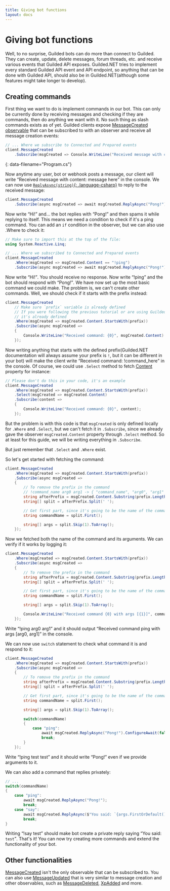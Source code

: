 ```yaml
---
title: Giving bot functions
layout: docs
---
```


# Giving bot functions

Well, to no surprise, Guilded bots can do more than connect to Guilded. They can create, update, delete messages, forum threads, etc. and receive various events that Guilded API exposes. Guilded.NET tries to implement every standard Guilded API event and API endpoint, so anything that can be done with Guilded API, should also be in Guilded.NET(although some features might take longer to develop).

## Creating commands

First thing we want to do is implement commands in our bot. This can only be currently done by receiving messages and checking if they are commands, then do anything we want with it. No such thing as slash commands exists as of yet. Guilded clients expose [MessageCreated observable](/references/AbstractGuildedClient_MessageCreated) that can be subscribed to with an observer and receive all message creation events:

```csharp
// ... Where we subscribe to Connected and Prepared events
client.MessageCreated
    .Subscribe(msgCreated => Console.WriteLine("Received message with content: {0}", msgCreated.Content));
```
{: data-filename="Program.cs"}

Now anytime any user, bot or webhook posts a message, our client will write <q>Received message with content: message here</q> in the console. We can now use [`ReplyAsync(string)`{: .language-csharp}](/references/MessageEvent_ReplyAsync(string)) to reply to the received message:

```csharp
client.MessageCreated
    .Subscribe(async msgCreated => await msgCreated.ReplyAsync("Pong!").ConfigureAwait(false));
```

Now write <q>Hi!</q> and... the bot replies with <q>Pong!</q> and then spams it while replying to itself. This means we need a condition to check if it's a ping command. You can add an `if` condition in the observer, but we can also use <c>.Where</c> to check it:

```csharp
// Make sure to import this at the top of the file:
using System.Reactive.Linq;

// ... Where we subscribed to Connected and Prepared events
client.MessageCreated
    .Where(msgCreated => msgCreated.Content == "!ping")
    .Subscribe(async msgCreated => await msgCreated.ReplyAsync("Pong!").ConfigureAwait(false));
```

Now write <q>Hi!</q>. You should receive no response. Now write <q>!ping</q> and the bot should respond with <q>Pong!</q>. We have now set up the most basic command we could make. The problem is, we can't create other commands. Well, we should check if it starts with the prefix instead:

```csharp
client.MessageCreated
    // Make sure `prefix` variable is already defined
    // If you were following the previous tutorial or are using Guilded.NET template,
    // it's already defined
    .Where(msgCreated => msgCreated.Content.StartsWith(prefix))
    .Subscribe(async msgCreated =>
    {
        Console.WriteLine("Received command: {0}", msgCreated.Content)
    });
```

Now writing anything that starts with the defined prefix(Guilded.NET documentation will always assume your prefix is `!`, but it can be different in your bot) will make the client write <q>Received command: !command_here</q> in the console. Of course, we could use `.Select` method to fetch [Content](/references/MessageEvent_Content) property for instance:

```csharp
// Please don't do this in your code, it's an example
client.MessageCreated
    .Where(msgCreated => msgCreated.Content.StartsWith(prefix))
    .Select(msgCreated => msgCreated.Content)
    .Subscribe(content =>
    {
        Console.WriteLine("Received command: {0}", content);
    });
```

But the problem is with this code is that `msgCreated` is only defined locally for `.Where` and `.Select`, but we can't fetch it in `.Subscribe`, since we already gave the observer `msgCreated.Content` property through `.Select` method. So at least for this guide, we will be writing everything in `.Subscribe`.

But just remember that `.Select` and `.Where` exist.

So let's get started with fetching the command:

```csharp
client.MessageCreated
    .Where(msgCreated => msgCreated.Content.StartsWith(prefix))
    .Subscribe(async msgCreated =>
    {
        // To remove the prefix in the command
        // !command_name arg0 arg1 -> { "command_name", "arg0", "arg1" }
        string afterPrefix = msgCreated.Content.Substring(prefix.Length);
        string[] split = afterPrefix.Split(' ');

        // Get first part, since it's going to be the name of the command
        string commandName = split.First();

        string[] args = split.Skip(1).ToArray();
    });
```

Now we fetched both the name of the command and its arguments. We can verify if it works by logging it:

```csharp
client.MessageCreated
    .Where(msgCreated => msgCreated.Content.StartsWith(prefix))
    .Subscribe(async msgCreated =>
    {
        // To remove the prefix in the command
        string afterPrefix = msgCreated.Content.Substring(prefix.Length);
        string[] split = afterPrefix.Split(' ');

        // Get first part, since it's going to be the name of the command
        string commandName = split.First();

        string[] args = split.Skip(1).ToArray();

        Console.WriteLine("Received command {0} with args [{1}]", commandName, string.Join(", ", args));
    });
```

Write <q>!ping arg0 arg1</q> and it should output <q>Received command ping with args [arg0, arg1]</q> in the console.

We can now use `switch` statement to check what command it is and respond to it:

```csharp
client.MessageCreated
    .Where(msgCreated => msgCreated.Content.StartsWith(prefix))
    .Subscribe(async msgCreated =>
    {
        // To remove the prefix in the command
        string afterPrefix = msgCreated.Content.Substring(prefix.Length);
        string[] split = afterPrefix.Split(' ');

        // Get first part, since it's going to be the name of the command
        string commandName = split.First();

        string[] args = split.Skip(1).ToArray();

        switch(commandName)
        {
            case "ping":
                await msgCreated.ReplyAsync("Pong!").ConfigureAwait(false);
                break;
        }
    });
```

Write <q>!ping test test</q> and it should write <q>Pong!</q> even if we provide arguments to it.

We can also add a command that replies privately:

```csharp
// ...
switch(commandName)
{
    case "ping":
        await msgCreated.ReplyAsync("Pong!");
        break;
    case "say":
        await msgCreated.ReplyAsync($"You said: `{args.FirstOrDefault()}`", isPrivate: true).ConfigureAwait(false);
        break;
}
```

Writing <q>!say test</q> should make bot create a private reply saying <q>You said: `test`</q>. That's it! You can now try creating more commands and extend the functionality of your bot.

## Other functionalities

[MessageCreated](AbstractGuildedClient_MessageCreated) isn't the only observable that can be subscribed to. You can also use [MessageUpdated](AbstractGuildedClient_MessageUpdated) that is very similar to message creation and other observables, such as [MessageDeleted](AbstractGuildedClient_MessageDeleted), [XpAdded](AbstractGuildedClient_XpAdded) and more.